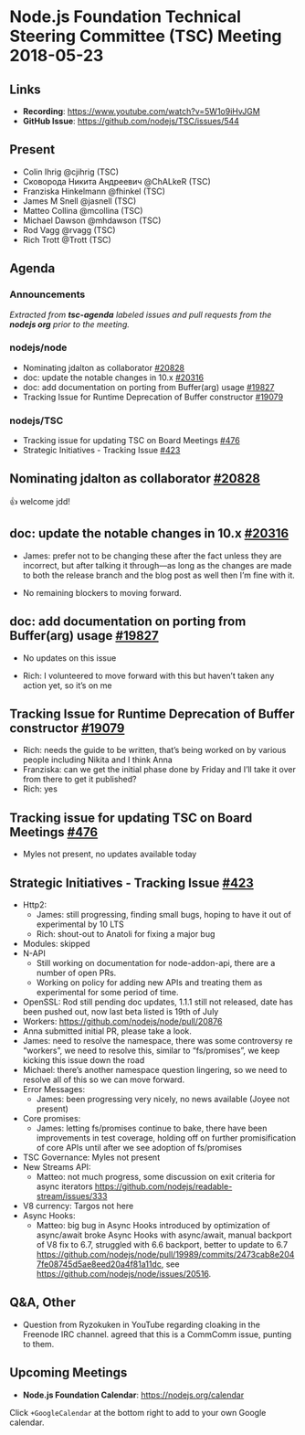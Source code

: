 # Node.js Foundation Technical Steering Committee (TSC) Meeting 2018-05-23

## Links

* **Recording**: https://www.youtube.com/watch?v=5W1o9iHvJGM
* **GitHub Issue**: https://github.com/nodejs/TSC/issues/544

## Present
* Colin Ihrig @cjihrig (TSC)
* Сковорода Никита Андреевич @ChALkeR (TSC)
* Franziska Hinkelmann @fhinkel (TSC)
* James M Snell @jasnell (TSC)
* Matteo Collina @mcollina (TSC)
* Michael Dawson @mhdawson (TSC)
* Rod Vagg @rvagg (TSC)
* Rich Trott @Trott (TSC)


## Agenda

### Announcements
 
*Extracted from **tsc-agenda** labeled issues and pull requests from the **nodejs org** prior to the meeting.*

### nodejs/node

* Nominating jdalton as collaborator [#20828](https://github.com/nodejs/node/issues/20828)
* doc: update the notable changes in 10.x [#20316](https://github.com/nodejs/node/pull/20316)
* doc: add documentation on porting from Buffer(arg) usage [#19827](https://github.com/nodejs/node/issues/19827)
* Tracking Issue for Runtime Deprecation of Buffer constructor [#19079](https://github.com/nodejs/node/issues/19079)


### nodejs/TSC

* Tracking issue for updating TSC on Board Meetings [#476](https://github.com/nodejs/TSC/issues/476)
* Strategic Initiatives - Tracking Issue [#423](https://github.com/nodejs/TSC/issues/423)


## Nominating jdalton as collaborator [#20828](https://github.com/nodejs/node/issues/20828)

:thumbsup: welcome jdd!

## doc: update the notable changes in 10.x [#20316](https://github.com/nodejs/node/pull/20316)

* James: prefer not to be changing these after the fact unless they are incorrect, but after talking
  it through—as long as the changes are made to both the release branch and the blog post as
  well then I’m fine with it.

* No remaining blockers to moving forward.

## doc: add documentation on porting from Buffer(arg) usage [#19827](https://github.com/nodejs/node/issues/19827)

* No updates on this issue

* Rich: I volunteered to move forward with this but haven’t taken any action yet, so it’s on me

## Tracking Issue for Runtime Deprecation of Buffer constructor [#19079](https://github.com/nodejs/node/issues/19079)

* Rich: needs the guide to be written, that’s being worked on by various people including Nikita and I think Anna
* Franziska: can we get the initial phase done by Friday and I’ll take it over from there to get it published?
* Rich: yes

## Tracking issue for updating TSC on Board Meetings [#476](https://github.com/nodejs/TSC/issues/476)

* Myles not present, no updates available today

## Strategic Initiatives - Tracking Issue [#423](https://github.com/nodejs/TSC/issues/423)
* Http2:
  * James: still progressing, finding small bugs, hoping to have it out of experimental by 10 LTS
  * Rich: shout-out to Anatoli for fixing a major bug
* Modules: skipped
* N-API 
  * Still working on documentation for node-addon-api, there are a number of open PRs.
  * Working on policy for adding new APIs and treating them as experimental for some period
    of time.
* OpenSSL: Rod still pending doc updates, 1.1.1 still not released, date has been pushed out, now last beta listed is 19th of July
 * Workers: https://github.com/nodejs/node/pull/20876
  * Anna submitted initial PR, please take a look.
  * James: need to resolve the namespace, there was some controversy re “workers”, we need
    to resolve this, similar to “fs/promises”, we keep kicking this issue down the road
  * Michael: there’s another namespace question lingering, so we need to resolve all of this so
    we can move forward.
* Error Messages:
  * James: been progressing very nicely, no news available (Joyee not present)
* Core promises:
  * James: letting fs/promises continue to bake, there have been improvements in test coverage,
    holding off on further promisification of core APIs until after we see adoption of fs/promises
* TSC Governance: Myles not present
* New Streams API:
  * Matteo: not much progress, some discussion on exit criteria for async iterators 
    https://github.com/nodejs/readable-stream/issues/333
* V8 currency: Targos not here
* Async Hooks:
  * Matteo: big bug in Async Hooks introduced by optimization of async/await broke Async
    Hooks with async/await, manual backport of V8 fix to 6.7, struggled with 6.6 backport, better 
    to update to 6.7 https://github.com/nodejs/node/pull/19989/commits/2473cab8e2047fe08745d5ae8eed20a4f81a11dc, see https://github.com/nodejs/node/issues/20516.

## Q&A, Other

* Question from Ryzokuken in YouTube regarding cloaking in the Freenode IRC channel. 
  agreed that this is a CommComm issue, punting to them.

## Upcoming Meetings

* **Node.js Foundation Calendar**: https://nodejs.org/calendar

Click `+GoogleCalendar` at the bottom right to add to your own Google calendar.


